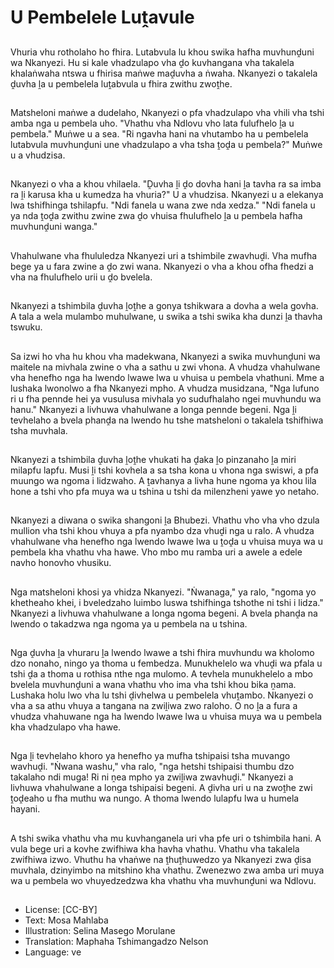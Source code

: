 # U Pembelele Luṱavule

##
Vhuria vhu rotholaho ho fhira. Lutabvula lu khou swika hafha muvhunḓuni wa Nkanyezi. Hu si kale vhadzulapo vha ḓo kuvhangana vha takalela khalaṅwaha ntswa u fhirisa maṅwe maḓuvha a ṅwaha. Nkanyezi o takalela ḓuvha ḽa u pembelela luṱabvula u fhira zwithu zwoṱhe.

##
Matsheloni maṅwe a dudelaho, Nkanyezi o pfa vhadzulapo vha vhili vha tshi amba nga u pembela uho. "Vhathu vha Ndlovu vho lata fulufhelo ḽa u pembela." Muṅwe u a sea. "Ri ngavha hani na vhutambo ha u pembelela lutabvula muvhunḓuni une vhadzulapo a vha tsha ṱoḓa u pembela?" Muṅwe u a vhudzisa.

##
Nkanyezi o vha a khou vhilaela. "Ḓuvha ḽi ḓo dovha hani ḽa tavha ra sa imba ra ḽi karusa kha u kumedza ha vhuria?" U a vhudzisa. Nkanyezi u a elekanya lwa tshifhinga tshilapfu. "Ndi fanela u wana zwe nda xedza." "Ndi fanela u ya nda ṱoḓa zwithu zwine zwa ḓo vhuisa fhulufhelo ḽa u pembela hafha muvhunḓuni wanga."

##
Vhahulwane vha fhululedza Nkanyezi uri a tshimbile zwavhuḓi. Vha mufha bege ya u fara zwine a ḓo zwi wana. Nkanyezi o vha a khou ofha fhedzi a vha na fhulufhelo urii u ḓo bvelela.

##
Nkanyezi a tshimbila ḓuvha ḽoṱhe a gonya tshikwara a dovha a wela govha. A tala a wela mulambo muhulwane, u swika a tshi swika kha dunzi ḽa thavha tswuku.

##
Sa izwi ho vha hu khou vha madekwana, Nkanyezi a swika muvhunḓuni wa maitele na mivhala zwine o vha a sathu u zwi vhona. A vhudza vhahulwane vha henefho nga ha lwendo lwawe lwa u vhuisa u pembela vhathuni. Mme a lushaka lwonolwo a fha Nkanyezi mpho. A vhudza musidzana, "Nga lufuno ri u fha pennde hei ya vusulusa mivhala yo sudufhalaho ngei muvhundu wa hanu." Nkanyezi a livhuwa vhahulwane a longa pennde begeni. Nga ḽi tevhelaho a bvela phanḓa na lwendo hu tshe matsheloni o takalela tshifhiwa tsha muvhala.

##
Nkanyezi a tshimbila ḓuvha ḽoṱhe vhukati ha ḓaka ḽo pinzanaho ḽa miri milapfu lapfu. Musi ḽi tshi kovhela a sa tsha kona u vhona nga swiswi, a pfa muungo wa ngoma i lidzwaho. A ṱavhanya a livha hune ngoma ya khou lila hone a tshi vho pfa muya wa u tshina u tshi da milenzheni yawe yo netaho.

##
Nkanyezi a diwana o swika shangoni ḽa Bhubezi. Vhathu vho vha vho dzula mullion vha tshi khou vhuya a pfa nyambo dza vhuḓi nga u ralo. A vhudza vhahulwane vha henefho nga lwendo lwawe lwa u ṱoḓa u vhuisa muya wa u pembela kha vhathu vha hawe. Vho mbo mu ramba uri a awele a edele navho honovho vhusiku.

##
Nga matsheloni khosi ya vhidza Nkanyezi. "Ṅwanaga," ya ralo, "ngoma yo khetheaho khei, i bveledzaho luimbo luswa tshifhinga tshothe ni tshi i lidza." Nkanyezi a livhuwa vhahulwane a longa ngoma begeni. A bvela phanḓa na lwendo o takadzwa nga ngoma ya u pembela na u tshina.

##
Nga ḓuvha ḽa vhuraru ḽa lwendo lwawe a tshi fhira muvhundu wa kholomo dzo nonaho, ningo ya thoma u fembedza. Munukhelelo wa vhuḓi wa pfala u tshi ḓa a thoma u rothisa nthe nga mulomo. A tevhela munukhelelo a mbo bvelela muvhunḓuni a wana vhathu vho ima vha tshi khou bika ṋama. Lushaka holu lwo vha lu tshi ḓivhelwa u pembelela vhuṱambo. Nkanyezi o vha a sa athu vhuya a tangana na zwiḽiwa zwo raloho. O no ḽa a fura a vhudza vhahuwane nga ha lwendo lwawe lwa u vhuisa muya wa u pembela kha vhadzulapo vha hawe.

##
Nga ḽi tevhelaho khoro ya henefho ya mufha tshipaisi tsha muvango wavhuḓi. "Ṅwana washu," vha ralo, "nga hetshi tshipaisi thumbu dzo takalaho ndi muga! Ri ni ṋea mpho ya zwiḽiwa zwavhuḓi." Nkanyezi a livhuwa vhahulwane a longa tshipaisi begeni. A ḓivha uri u na zwoṱhe zwi ṱoḓeaho u fha muthu wa nungo. A thoma lwendo lulapfu lwa u humela hayani.

##
A tshi swika vhathu vha mu kuvhanganela uri vha pfe uri o tshimbila hani. A vula bege uri a kovhe zwifhiwa kha havha vhathu. Vhathu vha takalela zwifhiwa izwo. Vhuthu ha vhaṅwe na ṱhuṱhuwedzo ya Nkanyezi zwa ḓisa muvhala, dzinyimbo na mitshino kha vhathu. Zwenezwo zwa amba uri muya wa u pembela wo vhuyedzedzwa kha vhathu vha muvhunḓuni wa Ndlovu.

##
* License: [CC-BY]
* Text: Mosa Mahlaba
* Illustration: Selina Masego Morulane
* Translation: Maphaha Tshimangadzo Nelson
* Language: ve
